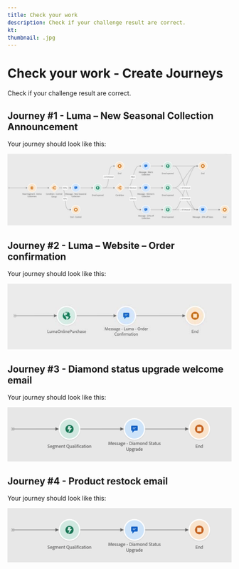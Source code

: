 ```yaml
---
title: Check your work
description: Check if your challenge result are correct.
kt: 
thumbnail: .jpg
---
```


# Check your work - Create Journeys

Check if your challenge result are correct.

## Journey #1 - Luma – New Seasonal Collection Announcement

Your journey should look like this:

![New Seasonal Collection Announcement](/help/challenges/assets/journey-1-summer-collection.jpg)

## Journey #2 - Luma – Website – Order confirmation

Your journey should look like this:

![Luma – Website – Order confirmation](/help/challenges/assets/journey-2-order-confirmation.jpg)

## Journey #3 - Diamond status upgrade welcome email

Your journey should look like this:

![Diamond status upgrade welcome email](/help/challenges/assets/journey-3-diamond-status-upgrade.png)

## Journey #4 - Product restock email

Your journey should look like this:

![Product restock email](/help/challenges/assets/journey-3-diamond-status-upgrade.png)